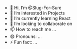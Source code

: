 - 👋 Hi, I’m @Slug-For-Sure
- 👀 I’m interested in Projects
- 🌱 I’m currently learning React
- 💞️ I’m looking to collaborate on 
- 📫 How to reach me ...
- 😄 Pronouns: ...
- ⚡ Fun fact: ...

<!---
Slug-For-Sure/Slug-For-Sure is a ✨ special ✨ repository because its `README.md` (this file) appears on your GitHub profile.
You can click the Preview link to take a look at your changes.
--->
